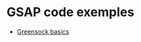 # GSAP code exemples

- [Greensock basics](https://edbmuller.github.io/gsap-demos/greensock-basics/)